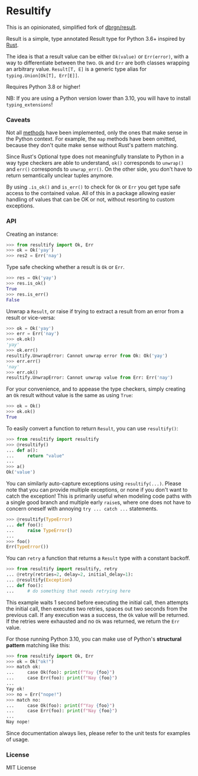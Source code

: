 # Resultify

This is an opinionated, simplified fork of [dbrgn/result](https://github.com/dbrgn/result).

Result is a simple, type annotated Result type for Python 3.6+ inspired by [Rust](https://doc.rust-lang.org/std/result/).

The idea is that a result value can be either `Ok(value)` or `Err(error)`, with a way to differentiate between the two. `Ok` and `Err` are both classes wrapping an arbitrary value. `Result[T, E]` is a generic type alias for `typing.Union[Ok[T], Err[E]]`.

Requires Python 3.8 or higher!

NB: If you are using a Python version lower than 3.10, you will have to install `typing_extensions`!


### Caveats

Not all [methods](https://doc.rust-lang.org/std/result/enum.Result.html) have been implemented, only the ones that make sense in the Python context. For example, the `map` methods have been omitted, because they don't quite make sense without Rust's pattern matching.

Since Rust's Optional type does not meaningfully translate to Python in a way type checkers are able to understand, `ok()` corresponds to `unwrap()` and `err()` corresponds to `unwrap_err()`. On the other side, you don't have to return semantically unclear tuples anymore.

By using `.is_ok()` and `is_err()` to check for `Ok` or `Err` you get type safe access to the contained value. All of this in a package allowing easier handling of values that can be OK or not, without resorting to custom exceptions.


### API

Creating an instance:

```py
>>> from resultify import Ok, Err
>>> ok = Ok('yay')
>>> res2 = Err('nay')
```

Type safe checking whether a result is `Ok` or `Err`.

```py
>>> res = Ok('yay')
>>> res.is_ok()
True
>>> res.is_err()
False
```

Unwrap a `Result`, or raise if trying to extract a result from an error from a result or vice-versa:

```py
>>> ok = Ok('yay')
>>> err = Err('nay')
>>> ok.ok()
'yay'
>>> ok.err()
resultify.UnwrapError: Cannot unwrap error from Ok: Ok('yay')
>>> err.err()
'nay'
>>> err.ok()
resultify.UnwrapError: Cannot unwrap value from Err: Err('nay')
```

For your convenience, and to appease the type checkers, simply creating an `Ok` result without value is the same as using `True`:

```py
>>> ok = Ok()
>>> ok.ok()
True
```

To easily convert a function to return `Result`, you can use `resultify()`:

```py
>>> from resultify import resultify
>>> @resultify()
... def a():
...     return "value"
...
>>> a()
Ok('value')
```

You can similarly auto-capture exceptions using `resultify(...)`. Please note that you can provide multiple exceptions, or none if you don't want to catch the exception! This is primarily useful when modeling code paths with a single good branch and multiple early `raise`s, where one does not have to concern oneself with annoying `try ... catch ...` statements.

```py
>>> @resultify(TypeError)
... def foo():
...     raise TypeError()
...
>>> foo()
Err(TypeError())
```


You can `retry` a function that returns a `Result` type with a constant backoff.

```py
>>> from resultify import resultify, retry
... @retry(retries=2, delay=2, initial_delay=1):
... @resultify(Exception)
... def foo():
...     # do something that needs retrying here
```

This example waits 1 second before executing the initial call, then attempts the initial call, then executes two retries, spaces out two seconds from the previous call. If any execution was a success, the `Ok` value will be returned. If the retries were exhausted and no `Ok` was returned, we return the `Err` value.

For those running Python 3.10, you can make use of Python's **structural pattern** matching like this:

```py
>>> from resultify import Ok, Err
>>> ok = Ok("ok!")
>>> match ok:
...     case Ok(foo): print(f"Yay {foo}")
...     case Err(foo): print(f"Nay {foo}")
...
Yay ok!
>>> no = Err("nope!")
>>> match no:
...     case Ok(foo): print(f"Yay {foo}")
...     case Err(foo): print(f"Nay {foo}")
...
Nay nope!
```


Since documentation always lies, please refer to the unit tests for examples of usage.


### License

MIT License

